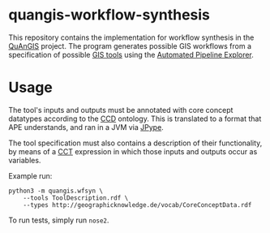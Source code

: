 # quangis-workflow-synthesis

This repository contains the implementation for workflow synthesis in 
the [QuAnGIS](https://questionbasedanalysis.com/) project. The program 
generates possible GIS workflows from a specification of possible [GIS 
tools][tools] using the [Automated Pipeline Explorer][ape].


# Usage

The tool's inputs and outputs must be annotated with core concept 
datatypes according to the [CCD][ccd] ontology. This is translated to a 
format that APE understands, and ran in a JVM via [JPype][jpype].

The tool specification must also contains a description of their 
functionality, by means of a [CCT][cct] expression in which those inputs 
and outputs occur as variables.

Example run:

    python3 -m quangis.wfsyn \
        --tools ToolDescription.rdf \
        --types http://geographicknowledge.de/vocab/CoreConceptData.rdf

To run tests, simply run `nose2`.


[ccd]: http://geographicknowledge.de/vocab/CoreConceptData.rdf
[jpype]: https://jpype.readthedocs.io/
[ape]: https://github.com/sanctuuary/APE
[aped]: https://ape-framework.readthedocs.io/
[cct]: https://github.com/quangis/cct
[tools]: https://raw.githubusercontent.com/quangis/cct/master/tools/tools.ttl
[tools2]: https://github.com/simonscheider/QuAnGIS/tree/master/ToolRepository/ToolDescription.ttl
